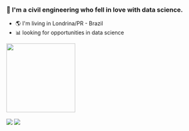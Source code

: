### 👷 I'm a civil engineering who fell in love with data science.
<ul>
  <li>🌎 I'm living in Londrina/PR - Brazil</li>
  <li>📊 looking for opportunities in data science</li>
</ul>

<div>
  <a href="https://github.com/joaovdferraz">
  <img height="180em" src="https://github-readme-stats.vercel.app/api/top-langs/?username=joaovdferraz&layout=compact&langs_count=7&theme=dracula"/>
</div>
<br>
<div> 
  <a href = "mailto:diasferraz94@gmail.com"><img src="https://img.shields.io/badge/-Gmail-%23333?style=for-the-badge&logo=gmail&logoColor=red" target="_blank"></a>
  <a href="https://www.linkedin.com/in/jo%C3%A3o-vitor-ferraz-064832138/" target="_blank"><img src="https://img.shields.io/badge/-LinkedIn-%230077B5?style=for-the-badge&logo=linkedin&logoColor=white" target="_blank"></a>  
</div>
